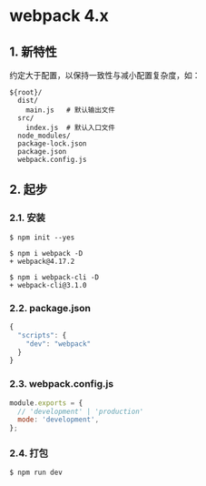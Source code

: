  # webpack 4.x

## 1. 新特性

约定大于配置，以保持一致性与减小配置复杂度，如：

```
${root}/
  dist/
    main.js   # 默认输出文件
  src/    
    index.js  # 默认入口文件
  node_modules/
  package-lock.json
  package.json
  webpack.config.js
```

## 2. 起步

### 2.1. 安装

```shell
$ npm init --yes

$ npm i webpack -D
+ webpack@4.17.2

$ npm i webpack-cli -D
+ webpack-cli@3.1.0
```

### 2.2. package.json

```javascript
{
  "scripts": {
    "dev": "webpack"
  }
}
```

### 2.3. webpack.config.js

```javascript
module.exports = {
  // 'development' | 'production'
  mode: 'development',
};
```

### 2.4. 打包

```shell
$ npm run dev
```
